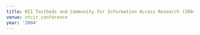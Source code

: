 ```yaml
---
title: NII Testbeds and Community for Information Access Research (2004)
venue: ntcir_conference
year: '2004'
---
```

